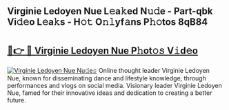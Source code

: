 ## Virginie Ledoyen Nue L𝚎a𝚔ed N𝚞𝚍e - Part-qbk Vi𝚍𝚎o L𝚎a𝚔s - H𝚘𝚝 O𝚗𝚕yf𝚊ns P𝚑𝚘tos 8qB84

# <h2><a href="http://kfes8ff.oniu.top/?m=Virginie+Ledoyen+Nue">🔗👉 🔴 Virginie Ledoyen Nue P𝚑ot𝚘𝚜 V𝚒d𝚎o</a></h2>

[![Virginie Ledoyen Nue Nu𝚍e𝚜](https://i.imgur.com/0qMVB7G.gif)](http://kfes8ff.oniu.top/?m=Virginie+Ledoyen+Nue)
Online thought leader Virginie Ledoyen Nue, known for disseminating dance and lifestyle knowledge, through performances and vlogs on social media. Visionary leader Virginie Ledoyen Nue, famed for their innovative ideas and dedication to creating a better future.  

